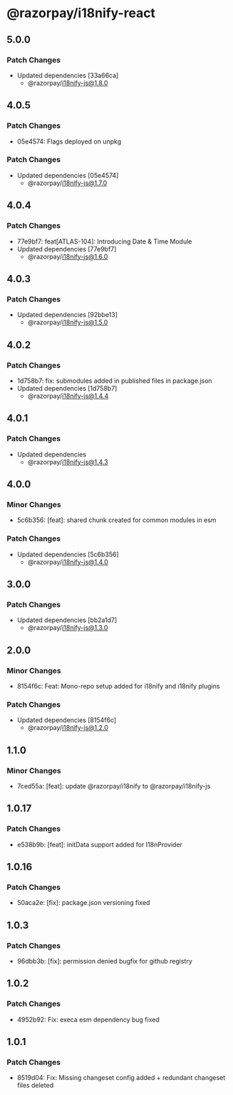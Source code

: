 # @razorpay/i18nify-react

## 5.0.0

### Patch Changes

- Updated dependencies [33a66ca]
  - @razorpay/i18nify-js@1.8.0

## 4.0.5

### Patch Changes

- 05e4574: Flags deployed on unpkg

### Patch Changes

- Updated dependencies [05e4574]
  - @razorpay/i18nify-js@1.7.0

## 4.0.4

### Patch Changes

- 77e9bf7: feat[ATLAS-104]: Introducing Date & Time Module
- Updated dependencies [77e9bf7]
  - @razorpay/i18nify-js@1.6.0

## 4.0.3

### Patch Changes

- Updated dependencies [92bbe13]
  - @razorpay/i18nify-js@1.5.0

## 4.0.2

### Patch Changes

- 1d758b7: fix: submodules added in published files in package.json
- Updated dependencies [1d758b7]
  - @razorpay/i18nify-js@1.4.4

## 4.0.1

### Patch Changes

- Updated dependencies
  - @razorpay/i18nify-js@1.4.3

## 4.0.0

### Minor Changes

- 5c6b356: [feat]: shared chunk created for common modules in esm

### Patch Changes

- Updated dependencies [5c6b356]
  - @razorpay/i18nify-js@1.4.0

## 3.0.0

### Patch Changes

- Updated dependencies [bb2a1d7]
  - @razorpay/i18nify-js@1.3.0

## 2.0.0

### Minor Changes

- 8154f6c: Feat: Mono-repo setup added for i18nify and i18nify plugins

### Patch Changes

- Updated dependencies [8154f6c]
  - @razorpay/i18nify-js@1.2.0

## 1.1.0

### Minor Changes

- 7ced55a: [feat]: update @razorpay/i18nify to @razorpay/i18nify-js

## 1.0.17

### Patch Changes

- e538b9b: [feat]: initData support added for I18nProvider

## 1.0.16

### Patch Changes

- 50aca2e: [fix]: package.json versioning fixed

## 1.0.3

### Patch Changes

- 96dbb3b: [fix]: permission denied bugfix for github registry

## 1.0.2

### Patch Changes

- 4952b92: Fix: execa esm dependency bug fixed

## 1.0.1

### Patch Changes

- 8519d04: Fix: Missing changeset config added + redundant changeset files deleted
